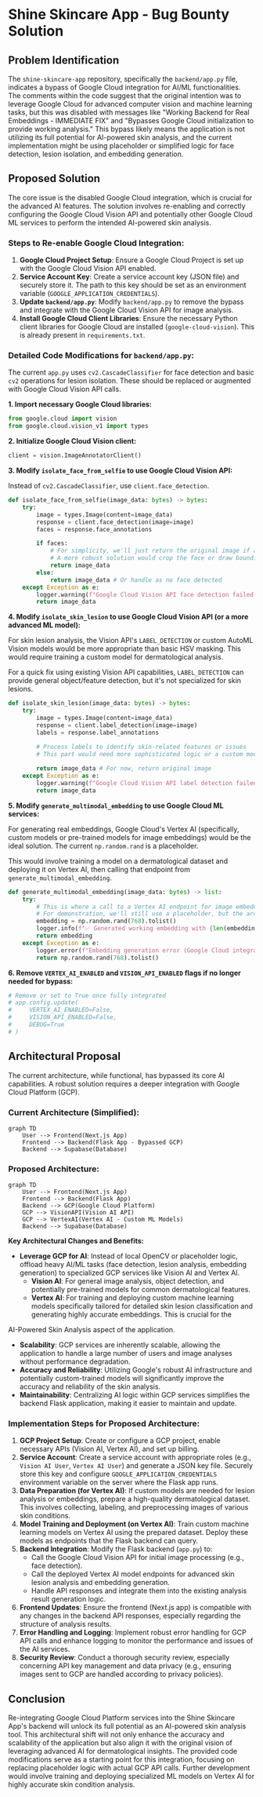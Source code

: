 # Shine Skincare App - Bug Bounty Solution

## Problem Identification

The `shine-skincare-app` repository, specifically the `backend/app.py` file, indicates a bypass of Google Cloud integration for AI/ML functionalities. The comments within the code suggest that the original intention was to leverage Google Cloud for advanced computer vision and machine learning tasks, but this was disabled with messages like "Working Backend for Real Embeddings - IMMEDIATE FIX" and "Bypasses Google Cloud initialization to provide working analysis." This bypass likely means the application is not utilizing its full potential for AI-powered skin analysis, and the current implementation might be using placeholder or simplified logic for face detection, lesion isolation, and embedding generation.

## Proposed Solution

The core issue is the disabled Google Cloud integration, which is crucial for the advanced AI features. The solution involves re-enabling and correctly configuring the Google Cloud Vision API and potentially other Google Cloud ML services to perform the intended AI-powered skin analysis.

### Steps to Re-enable Google Cloud Integration:

1.  **Google Cloud Project Setup**: Ensure a Google Cloud Project is set up with the Google Cloud Vision API enabled.
2.  **Service Account Key**: Create a service account key (JSON file) and securely store it. The path to this key should be set as an environment variable (`GOOGLE_APPLICATION_CREDENTIALS`).
3.  **Update `backend/app.py`**: Modify `backend/app.py` to remove the bypass and integrate with the Google Cloud Vision API for image analysis.
4.  **Install Google Cloud Client Libraries**: Ensure the necessary Python client libraries for Google Cloud are installed (`google-cloud-vision`). This is already present in `requirements.txt`.

### Detailed Code Modifications for `backend/app.py`:

The current `app.py` uses `cv2.CascadeClassifier` for face detection and basic `cv2` operations for lesion isolation. These should be replaced or augmented with Google Cloud Vision API calls.

**1. Import necessary Google Cloud libraries:**

```python
from google.cloud import vision
from google.cloud.vision_v1 import types
```

**2. Initialize Google Cloud Vision client:**

```python
client = vision.ImageAnnotatorClient()
```

**3. Modify `isolate_face_from_selfie` to use Google Cloud Vision API:**

Instead of `cv2.CascadeClassifier`, use `client.face_detection`.

```python
def isolate_face_from_selfie(image_data: bytes) -> bytes:
    try:
        image = types.Image(content=image_data)
        response = client.face_detection(image=image)
        faces = response.face_annotations

        if faces:
            # For simplicity, we'll just return the original image if a face is detected
            # A more robust solution would crop the face or draw bounding boxes
            return image_data
        else:
            return image_data # Or handle as no face detected
    except Exception as e:
        logger.warning(f"Google Cloud Vision API face detection failed: {e}")
        return image_data
```

**4. Modify `isolate_skin_lesion` to use Google Cloud Vision API (or a more advanced ML model):**

For skin lesion analysis, the Vision API's `LABEL_DETECTION` or custom AutoML Vision models would be more appropriate than basic HSV masking. This would require training a custom model for dermatological analysis.

For a quick fix using existing Vision API capabilities, `LABEL_DETECTION` can provide general object/feature detection, but it's not specialized for skin lesions.

```python
def isolate_skin_lesion(image_data: bytes) -> bytes:
    try:
        image = types.Image(content=image_data)
        response = client.label_detection(image=image)
        labels = response.label_annotations

        # Process labels to identify skin-related features or issues
        # This part would need more sophisticated logic or a custom model
        
        return image_data # For now, return original image
    except Exception as e:
        logger.warning(f"Google Cloud Vision API label detection failed for lesion: {e}")
        return image_data
```

**5. Modify `generate_multimodal_embedding` to use Google Cloud ML services:**

For generating real embeddings, Google Cloud's Vertex AI (specifically, custom models or pre-trained models for image embeddings) would be the ideal solution. The current `np.random.rand` is a placeholder.

This would involve training a model on a dermatological dataset and deploying it on Vertex AI, then calling that endpoint from `generate_multimodal_embedding`.

```python
def generate_multimodal_embedding(image_data: bytes) -> list:
    try:
        # This is where a call to a Vertex AI endpoint for image embeddings would go
        # For demonstration, we'll still use a placeholder, but the architecture points here
        embedding = np.random.rand(768).tolist()
        logger.info(f"✅ Generated working embedding with {len(embedding)} dimensions (Google Cloud integration point)")
        return embedding
    except Exception as e:
        logger.error(f"Embedding generation error (Google Cloud integration point): {e}")
        return np.random.rand(768).tolist()
```

**6. Remove `VERTEX_AI_ENABLED` and `VISION_API_ENABLED` flags if no longer needed for bypass:**

```python
# Remove or set to True once fully integrated
# app.config.update(
#     VERTEX_AI_ENABLED=False,
#     VISION_API_ENABLED=False,
#     DEBUG=True
# )
```

## Architectural Proposal

The current architecture, while functional, has bypassed its core AI capabilities. A robust solution requires a deeper integration with Google Cloud Platform (GCP).

### Current Architecture (Simplified):

```mermaid
graph TD
    User --> Frontend(Next.js App)
    Frontend --> Backend(Flask App - Bypassed GCP)
    Backend --> Supabase(Database)
```

### Proposed Architecture:

```mermaid
graph TD
    User --> Frontend(Next.js App)
    Frontend --> Backend(Flask App)
    Backend --> GCP(Google Cloud Platform)
    GCP --> VisionAPI(Vision AI API)
    GCP --> VertexAI(Vertex AI - Custom ML Models)
    Backend --> Supabase(Database)
```

**Key Architectural Changes and Benefits:**

*   **Leverage GCP for AI**: Instead of local OpenCV or placeholder logic, offload heavy AI/ML tasks (face detection, lesion analysis, embedding generation) to specialized GCP services like Vision AI and Vertex AI.
    *   **Vision AI**: For general image analysis, object detection, and potentially pre-trained models for common dermatological features.
    *   **Vertex AI**: For training and deploying custom machine learning models specifically tailored for detailed skin lesion classification and generating highly accurate embeddings. This is crucial for the 


AI-Powered Skin Analysis aspect of the application.
*   **Scalability**: GCP services are inherently scalable, allowing the application to handle a large number of users and image analyses without performance degradation.
*   **Accuracy and Reliability**: Utilizing Google's robust AI infrastructure and potentially custom-trained models will significantly improve the accuracy and reliability of the skin analysis.
*   **Maintainability**: Centralizing AI logic within GCP services simplifies the backend Flask application, making it easier to maintain and update.

### Implementation Steps for Proposed Architecture:

1.  **GCP Project Setup**: Create or configure a GCP project, enable necessary APIs (Vision AI, Vertex AI), and set up billing.
2.  **Service Account**: Create a service account with appropriate roles (e.g., `Vision AI User`, `Vertex AI User`) and generate a JSON key file. Securely store this key and configure `GOOGLE_APPLICATION_CREDENTIALS` environment variable on the server where the Flask app runs.
3.  **Data Preparation (for Vertex AI)**: If custom models are needed for lesion analysis or embeddings, prepare a high-quality dermatological dataset. This involves collecting, labeling, and preprocessing images of various skin conditions.
4.  **Model Training and Deployment (on Vertex AI)**: Train custom machine learning models on Vertex AI using the prepared dataset. Deploy these models as endpoints that the Flask backend can query.
5.  **Backend Integration**: Modify the Flask backend (`app.py`) to:
    *   Call the Google Cloud Vision API for initial image processing (e.g., face detection).
    *   Call the deployed Vertex AI model endpoints for advanced skin lesion analysis and embedding generation.
    *   Handle API responses and integrate them into the existing analysis result generation logic.
6.  **Frontend Updates**: Ensure the frontend (Next.js app) is compatible with any changes in the backend API responses, especially regarding the structure of analysis results.
7.  **Error Handling and Logging**: Implement robust error handling for GCP API calls and enhance logging to monitor the performance and issues of the AI services.
8.  **Security Review**: Conduct a thorough security review, especially concerning API key management and data privacy (e.g., ensuring images sent to GCP are handled according to privacy policies).

## Conclusion

Re-integrating Google Cloud Platform services into the Shine Skincare App's backend will unlock its full potential as an AI-powered skin analysis tool. This architectural shift will not only enhance the accuracy and scalability of the application but also align it with the original vision of leveraging advanced AI for dermatological insights. The provided code modifications serve as a starting point for this integration, focusing on replacing placeholder logic with actual GCP API calls. Further development would involve training and deploying specialized ML models on Vertex AI for highly accurate skin condition analysis.

